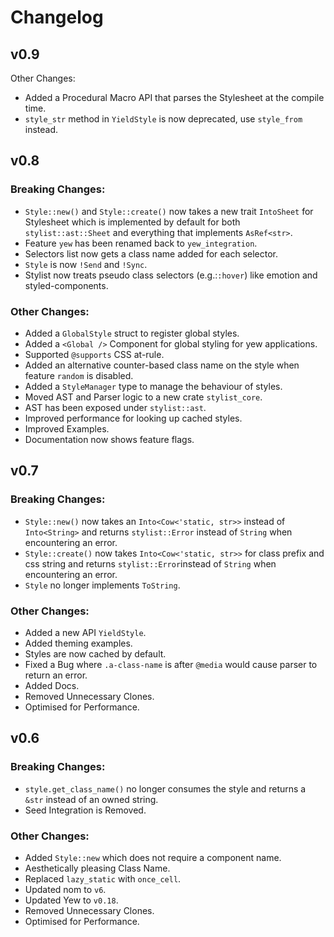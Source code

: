 # Changelog

## v0.9

Other Changes:
- Added a Procedural Macro API that parses the Stylesheet at the compile
  time.
- `style_str` method in `YieldStyle` is now deprecated, use `style_from`
  instead.

## v0.8

### Breaking Changes:
- `Style::new()` and `Style::create()` now takes a new trait `IntoSheet` for
  Stylesheet which is implemented by default for both
`stylist::ast::Sheet` and everything that implements `AsRef<str>`.
- Feature `yew` has been renamed back to `yew_integration`.
- Selectors list now gets a class name added for each selector.
- `Style` is now `!Send` and `!Sync`.
- Stylist now treats pseudo class selectors (e.g.:`:hover`) like emotion
  and styled-components.

### Other Changes:
- Added a `GlobalStyle` struct to register global styles.
- Added a `<Global />` Component for global styling for yew applications.
- Supported `@supports` CSS at-rule.
- Added an alternative counter-based class name on the style when
  feature `random` is disabled.
- Added a `StyleManager` type to manage the behaviour of styles.
- Moved AST and Parser logic to a new crate `stylist_core`.
- AST has been exposed under `stylist::ast`.
- Improved performance for looking up cached styles.
- Improved Examples.
- Documentation now shows feature flags.

## v0.7

### Breaking Changes:
- `Style::new()` now takes an `Into<Cow<'static, str>>` instead of
  `Into<String>` and returns `stylist::Error` instead of `String` when
  encountering an error.
- `Style::create()` now takes `Into<Cow<'static, str>>` for class prefix
  and css string and returns `stylist::Error`instead of `String` when
  encountering an error.
- `Style` no longer implements `ToString`.

### Other Changes:
- Added a new API `YieldStyle`.
- Added theming examples.
- Styles are now cached by default.
- Fixed a Bug where `.a-class-name` is after `@media` would cause parser
  to return an error.
- Added Docs.
- Removed Unnecessary Clones.
- Optimised for Performance.


## v0.6

### Breaking Changes:
- `style.get_class_name()` no longer consumes the style and returns a `&str`
  instead of an owned string.
- Seed Integration is Removed.

### Other Changes:
- Added `Style::new` which does not require a component name.
- Aesthetically pleasing Class Name.
- Replaced `lazy_static` with `once_cell`.
- Updated nom to `v6`.
- Updated Yew to `v0.18`.
- Removed Unnecessary Clones.
- Optimised for Performance.

